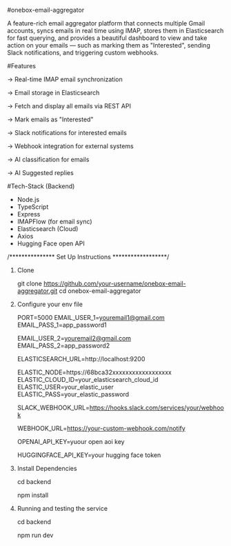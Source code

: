 #onebox-email-aggregator

A feature-rich email aggregator platform that connects multiple Gmail accounts, syncs emails in real time using IMAP, stores them in Elasticsearch for fast querying, and provides a beautiful dashboard to view and take action on your emails — such as marking them as "Interested", sending Slack notifications, and triggering custom webhooks.

#Features

-> Real-time IMAP email synchronization

-> Email storage in Elasticsearch

-> Fetch and display all emails via REST API

-> Mark emails as "Interested"

-> Slack notifications for interested emails

-> Webhook integration for external systems

-> AI classification for emails

-> AI Suggested replies

#Tech-Stack (Backend)
- Node.js
- TypeScript
- Express
- IMAPFlow (for email sync)
- Elasticsearch (Cloud)
- Axios
- Hugging Face open API 



/*************** Set Up Instructions ******************/

1. Clone

     git clone https://github.com/your-username/onebox-email-aggregator.git
     cd onebox-email-aggregator

2. Configure your env file
   
     PORT=5000
     EMAIL_USER_1=youremail1@gmail.com
     EMAIL_PASS_1=app_password1
     
     EMAIL_USER_2=youremail2@gmail.com
     EMAIL_PASS_2=app_password2
     
     ELASTICSEARCH_URL=http://localhost:9200
     
     ELASTIC_NODE=https://68bca32xxxxxxxxxxxxxxxxxx
     ELASTIC_CLOUD_ID=your_elasticsearch_cloud_id
     ELASTIC_USER=your_elastic_user
     ELASTIC_PASS=your_elastic_password
     
     SLACK_WEBHOOK_URL=https://hooks.slack.com/services/your/webhook
   
     WEBHOOK_URL=https://your-custom-webhook.com/notify

     OPENAI_API_KEY=yuour open aoi key
   
     HUGGINGFACE_API_KEY=your hugging face token


4. Install Dependencies

     cd backend
   
     npm install

6. Running and testing the service
   
     cd backend
   
     npm run dev

